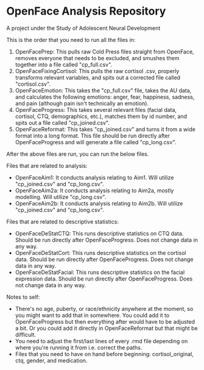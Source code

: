 # OpenFace Analysis Repository
A project under the Study of Adolescent Neural Development

This is the order that you need to run all the files in:
1. OpenFacePrep: This pulls raw Cold Press files straight from OpenFace, removes everyone that needs to be excluded, and smushes them together into a file called "cp_full.csv".
2. OpenFaceFixingCortisol: This pulls the raw cortisol .csv, properly transforms relevant variables, and spits out a corrected file called "cortisol.csv". 
3. OpenFaceEmotion: This takes the "cp_full.csv" file, takes the AU data, and calculates the following emotions: anger, fear, happiness, sadness, and pain (although pain isn't technically an emotion). 
4. OpenFaceProgress: This takes several relevant files (facial data, cortisol, CTQ, demographics, etc.), matches them by id number, and spits out a file called "cp_joined.csv". 
5. OpenFaceReformat: This takes "cp_joined.csv" and turns it from a wide format into a long format. This file should be run directly after OpenFaceProgress and will generate a file called "cp_long.csv". 

After the above files are run, you can run the below files. 

Files that are related to analysis:
- OpenFaceAim1: It conducts analysis relating to Aim1. Will utilize "cp_joined.csv" and "cp_long.csv".
- OpenFaceAim2a: It conducts analysis relating to Aim2a, mostly modelling. Will utilize "cp_long.csv".
- OpenFaceAim2b: It conducts analysis relating to Aim2b. Will utilize "cp_joined.csv" and "cp_long.csv". 

Files that are related to descriptive statistics:
- OpenFaceDeStatCTQ: This runs descriptive statistics on CTQ data. Should be run directly after OpenFaceProgress. Does not change data in any way. 
- OpenFaceDeStatCort: This runs descriptive statistics on the cortisol data. Should be run directly after OpenFaceProgress. Does not change data in any way. 
- OpenFaceDeStatFacial: This runs descriptive statistics on the facial expression data. Should be run directly after OpenFaceProgress. Does not change data in any way. 

Notes to self: 
- There's no age, puberty, or race/ethnicity anywhere at the moment, so you might want to add that in somewhere. You could add it to OpenFaceProgress but then everything after would have to be adjusted a bit. Or you could add it directly in OpenFaceReformat but that might be difficult. 
- You need to adjust the first/last lines of every .rmd file depending on where you're running it from i.e. correct the paths.
- Files that you need to have on hand before beginning: cortisol_original, ctq, gender, and medication. 
